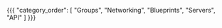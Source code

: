 {{{
  "category_order": [
    "Groups",
    "Networking",
    "Blueprints",
    "Servers",
    "API"
  ] 
}}}